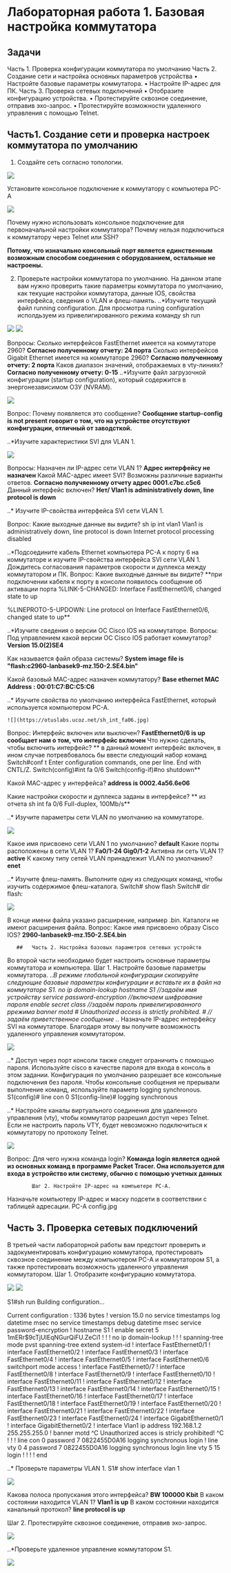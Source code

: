 # Лабораторная работа 1. Базовая настройка коммутатора
##       Задачи
Часть 1. Проверка конфигурации коммутатора по умолчанию
Часть 2. Создание сети и настройка основных параметров устройства
    • Настройте базовые параметры коммутатора.
    • Настройте IP-адрес для ПК.
Часть 3. Проверка сетевых подключений
    • Отобразите конфигурацию устройства.
    • Протестируйте сквозное соединение, отправив эхо-запрос.
    • Протестируйте возможности удаленного управления с помощью Telnet.

##   Часть1. Создание сети и проверка настроек коммутатора по умолчанию
1. Создайте сеть согласно топологии.
   
![](https://otuslabs.ucoz.net/topologija.jpg)

 Установите консольное подключение к коммутатору с компьютера PC-A
 
![](https://otuslabs.ucoz.net/CPT_RS_232.jpg)

Почему нужно использовать консольное подключение для первоначальной настройки коммутатора? Почему нельзя подключиться к коммутатору через Telnet или SSH?

**Потому, что изначально консольный порт является единственным возможным способом соединения с оборудованием, остальные не настроены.**

2. Проверьте настройки коммутатора по умолчанию.
На данном этапе вам нужно проверить такие параметры коммутатора по умолчанию, как текущие настройки коммутатора, данные IOS, свойства интерфейса, сведения о VLAN и флеш-память.
..*Изучите текущий файл running configuration.
Для просмотра runing configuration исполдьзуем из привелигированного режима команду sh run

![]( https://otuslabs.ucoz.net/sh_run1.jpg)
![](https://otuslabs.ucoz.net/sh_run2.jpg)

Вопросы:
Сколько интерфейсов FastEthernet имеется на коммутаторе 2960?   **Согласно полученному отчету: 24 порта**
Сколько интерфейсов Gigabit Ethernet имеется на коммутаторе 2960? **Согласно полученному отчету: 2 порта**
Каков диапазон значений, отображаемых в vty-линиях? **Согласно полученному отчету: 0-15**
..*Изучите файл загрузочной конфигурации (startup configuration), который содержится в энергонезависимом ОЗУ (NVRAM).

![](https://otuslabs.ucoz.net/sh_start.jpg)

Вопрос:
Почему появляется это сообщение? **Сообщение startup-config is not present говорит о том, что на устройстве отсутствуют конфигурации, отличный от заводсткой.**

..*Изучите характеристики SVI для VLAN 1.

![](https://otuslabs.ucoz.net/sh_vlan1.jpg)

Вопросы:
Назначен ли IP-адрес сети VLAN 1? **Адрес интерфейсу не назначен**
Какой MAC-адрес имеет SVI? Возможны различные варианты ответов.  **Согласно получяенному отчету адрес 0001.c7bc.c5c6**
Данный интерфейс включен?  **Нет/ Vlan1 is administratively down, line protocol is down**

..* Изучите IP-свойства интерфейса SVI сети VLAN 1.

Вопрос:
Какие выходные данные вы видите?
sh ip int vlan1
Vlan1 is administratively down, line protocol is down
  Internet protocol processing disabled

..*Подсоедините кабель Ethernet компьютера PC-A к порту 6 на коммутаторе и изучите IP-свойства интерфейса SVI сети VLAN 1. Дождитесь согласования параметров скорости и дуплекса между коммутатором и ПК.
Вопрос:
Какие выходные данные вы видите? **при подключении кабеля к порту в консоли появилось сообщение об активации порта %LINK-5-CHANGED: Interface FastEthernet0/6, changed state to up

%LINEPROTO-5-UPDOWN: Line protocol on Interface FastEthernet0/6, changed state to up**

..*Изучите сведения о версии ОС Cisco IOS на коммутаторе.
Вопросы:
Под управлением какой версии ОС Cisco IOS работает коммутатор? **Version 15.0(2)SE4**

Как называется файл образа системы? **System image file is "flash:c2960-lanbasek9-mz.150-2.SE4.bin"**

Какой базовый MAC-адрес назначен коммутатору? **Base ethernet MAC Address : 00:01:C7:BC:C5:C6**

..* Изучите свойства по умолчанию интерфейса FastEthernet, который используется компьютером PC-A.

    ![](https://otuslabs.ucoz.net/sh_int_fa06.jpg)
Вопрос:
Интерфейс включен или выключен? **FastEthernet0/6 is up сообщает нам о том, что интерфейс включен**
Что нужно сделать, чтобы включить интерфейс? ** в данный момент интерфейс включен, в ином случае потревбовалось бы ввести следующий набор  команд
Switch#conf t
Enter configuration commands, one per line. End with CNTL/Z.
Switch(config)#int fa 0/6
Switch(config-if)#no shutdown**

Какой MAC-адрес у интерфейса? **address is 0002.4a56.6e06**

Какие настройки скорости и дуплекса заданы в интерфейсе? ** из отчета sh int fa 0/6 Full-duplex, 100Mb/s**


..* Изучите параметры сети VLAN по умолчанию на коммутаторе.

![](https://otuslabs.ucoz.net/sh_VLANs.jpg)

Какое имя присвоено сети VLAN 1 по умолчанию?  **default**
Какие порты расположены в сети VLAN 1?  **Fa0/1-24 Gig0/1-2**
Активна ли сеть VLAN 1? **active**
К какому типу сетей VLAN принадлежит VLAN по умолчанию? **enet**

..* Изучите флеш-память.
Выполните одну из следующих команд, чтобы изучить содержимое флеш-каталога.
Switch# show flash 
Switch# dir flash:

![](https://otuslabs.ucoz.net/sh_flash.jpg)

В конце имени файла указано расширение, например .bin. Каталоги не имеют расширения файла.
Вопрос:
Какое имя присвоено образу Cisco IOS?   **2960-lanbasek9-mz.150-2.SE4.bin**


       ##   Часть 2. Настройка базовых параметров сетевых устройств
Во второй части необходимо будет настроить основные параметры коммутатора и компьютера.
            Шаг 1. Настройте базовые параметры коммутатора.
..*В режиме глобальной конфигурации скопируйте следующие базовые параметры конфигурации и вставьте их в файл на коммутаторе S1. 
no ip domain-lookup 
hostname S1 //задаём имя устройству
service password-encryption //включаем шифрование пароля
enable secret class //задаём пароль привелигированного ррежима
banner motd # 
Unauthorized access is strictly prohibited. # //задаём приветственное сообщение
..* Назначьте IP-адрес интерфейсу SVI на коммутаторе. Благодаря этому вы получите возможность удаленного управления коммутатором.

   ![](https://otuslabs.ucoz.net/no_sh_vlan1.jpg)

..* Доступ через порт консоли также следует ограничить  с помощью пароля. Используйте cisco в качестве пароля для входа в консоль в этом задании. Конфигурация по умолчанию разрешает все консольные подключения без пароля. Чтобы консольные сообщения не прерывали выполнение команд, используйте параметр logging synchronous.
S1(config)# line con 0
S1(config-line)# logging synchronous 

..* Настройте каналы виртуального соединения для удаленного управления (vty), чтобы коммутатор разрешил доступ через Telnet. Если не настроить пароль VTY, будет невозможно подключиться к коммутатору по протоколу Telnet.

![](https://otuslabs.ucoz.net/all_passwords.jpg)

Вопрос:
Для чего нужна команда login? **Команда login является одной из основных команд в программе Packet Tracer. Она используется для входа в устройство или систему, обычно с помощью учетных данных**

            Шаг 2. Настройте IP-адрес на компьютере PC-A.
Назначьте компьютеру IP-адрес и маску подсети в соответствии с таблицей адресации.
   PC-A config.jpg



##    Часть 3. Проверка сетевых подключений
В третьей части лабораторной работы вам предстоит проверить и задокументировать конфигурацию коммутатора, протестировать сквозное соединение между компьютером PC-A и коммутатором S1, а также протестировать возможность удаленного управления коммутатором.
            Шаг 1. Отобразите конфигурацию коммутатора.
            
![](https://otuslabs.ucoz.net/sw_conf1.jpg)
![](https://otuslabs.ucoz.net/sw_conf2.jpg)

S1#sh run
Building configuration...

Current configuration : 1336 bytes
!
version 15.0
no service timestamps log datetime msec
no service timestamps debug datetime msec
service password-encryption
!
hostname S1
!
enable secret 5 $1$mERr$9cTjUIEqNGurQiFU.ZeCi1
!
!
!
no ip domain-lookup
!
!
!
spanning-tree mode pvst
spanning-tree extend system-id
!
interface FastEthernet0/1
!
interface FastEthernet0/2
!
interface FastEthernet0/3
!
interface FastEthernet0/4
!
interface FastEthernet0/5
!
interface FastEthernet0/6
 switchport mode access
!
interface FastEthernet0/7
!
interface FastEthernet0/8
!
interface FastEthernet0/9
!
interface FastEthernet0/10
!
interface FastEthernet0/11
!
interface FastEthernet0/12
!
interface FastEthernet0/13
!
interface FastEthernet0/14
!
interface FastEthernet0/15
!
interface FastEthernet0/16
!
interface FastEthernet0/17
!
interface FastEthernet0/18
!
interface FastEthernet0/19
!
interface FastEthernet0/20
!
interface FastEthernet0/21
!
interface FastEthernet0/22
!
interface FastEthernet0/23
!
interface FastEthernet0/24
!
interface GigabitEthernet0/1
!
interface GigabitEthernet0/2
!
interface Vlan1
 ip address 192.168.1.2 255.255.255.0
!
banner motd ^C Unauthorized acces is stricly prohibited! ^C
!
!
!
line con 0
 password 7 0822455D0A16
 logging synchronous
 login
!
line vty 0 4
 password 7 0822455D0A16
 logging synchronous
 login
line vty 5 15
 login
!
!
!
!
end

..* Проверьте параметры VLAN 1.
S1# show interface vlan 1 

![](https://otuslabs.ucoz.net/sh_vlan1_2.jpg)

Какова полоса пропускания этого интерфейса? **BW 100000 Kbit**
В каком состоянии находится VLAN 1? **Vlan1 is up** 
В каком состоянии находится канальный протокол? **line protocol is up**

Шаг 2. Протестируйте сквозное соединение, отправив эхо-запрос.

![](https://otuslabs.ucoz.net/Ping_PC.jpg)

..*Проверьте удаленное управление коммутатором S1.

![](https://otuslabs.ucoz.net/SSH.jpg)
